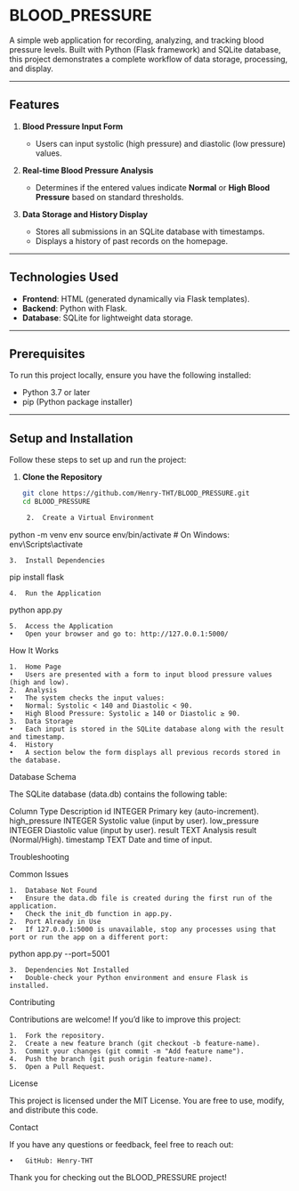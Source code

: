 # BLOOD_PRESSURE

A simple web application for recording, analyzing, and tracking blood pressure levels. Built with Python (Flask framework) and SQLite database, this project demonstrates a complete workflow of data storage, processing, and display.

---

## Features

1. **Blood Pressure Input Form**  
   - Users can input systolic (high pressure) and diastolic (low pressure) values.

2. **Real-time Blood Pressure Analysis**  
   - Determines if the entered values indicate **Normal** or **High Blood Pressure** based on standard thresholds.

3. **Data Storage and History Display**  
   - Stores all submissions in an SQLite database with timestamps.  
   - Displays a history of past records on the homepage.

---

## Technologies Used

- **Frontend**: HTML (generated dynamically via Flask templates).
- **Backend**: Python with Flask.
- **Database**: SQLite for lightweight data storage.

---

## Prerequisites

To run this project locally, ensure you have the following installed:
- Python 3.7 or later
- pip (Python package installer)

---

## Setup and Installation

Follow these steps to set up and run the project:

1. **Clone the Repository**  
   ```bash
   git clone https://github.com/Henry-THT/BLOOD_PRESSURE.git
   cd BLOOD_PRESSURE

	2.	Create a Virtual Environment

python -m venv env
source env/bin/activate  # On Windows: env\Scripts\activate


	3.	Install Dependencies

pip install flask


	4.	Run the Application

python app.py


	5.	Access the Application
	•	Open your browser and go to: http://127.0.0.1:5000/

How It Works

	1.	Home Page
	•	Users are presented with a form to input blood pressure values (high and low).
	2.	Analysis
	•	The system checks the input values:
	•	Normal: Systolic < 140 and Diastolic < 90.
	•	High Blood Pressure: Systolic ≥ 140 or Diastolic ≥ 90.
	3.	Data Storage
	•	Each input is stored in the SQLite database along with the result and timestamp.
	4.	History
	•	A section below the form displays all previous records stored in the database.

Database Schema

The SQLite database (data.db) contains the following table:

Column	Type	Description
id	INTEGER	Primary key (auto-increment).
high_pressure	INTEGER	Systolic value (input by user).
low_pressure	INTEGER	Diastolic value (input by user).
result	TEXT	Analysis result (Normal/High).
timestamp	TEXT	Date and time of input.

Troubleshooting

Common Issues

	1.	Database Not Found
	•	Ensure the data.db file is created during the first run of the application.
	•	Check the init_db function in app.py.
	2.	Port Already in Use
	•	If 127.0.0.1:5000 is unavailable, stop any processes using that port or run the app on a different port:

python app.py --port=5001


	3.	Dependencies Not Installed
	•	Double-check your Python environment and ensure Flask is installed.

Contributing

Contributions are welcome! If you’d like to improve this project:

	1.	Fork the repository.
	2.	Create a new feature branch (git checkout -b feature-name).
	3.	Commit your changes (git commit -m "Add feature name").
	4.	Push the branch (git push origin feature-name).
	5.	Open a Pull Request.

License

This project is licensed under the MIT License. You are free to use, modify, and distribute this code.

Contact

If you have any questions or feedback, feel free to reach out:

	•	GitHub: Henry-THT

Thank you for checking out the BLOOD_PRESSURE project!
